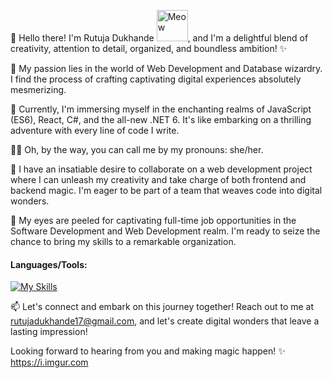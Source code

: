 👋 Hello there! I'm Rutuja Dukhande <img src="https://i.imgur.com/veZrcC7.gif" alt="Meow" width="50" />, and I'm a delightful blend of creativity, attention to detail, organized, and boundless ambition! ✨

👀 My passion lies in the world of Web Development and Database wizardry. I find the process of crafting captivating digital experiences absolutely mesmerizing.

🌱 Currently, I'm immersing myself in the enchanting realms of JavaScript (ES6), React, C#, and the all-new .NET 6. It's like embarking on a thrilling adventure with every line of code I write.

👨‍💻 Oh, by the way, you can call me by my pronouns: she/her. 

💞️ I have an insatiable desire to collaborate on a web development project where I can unleash my creativity and take charge of both frontend and backend magic. I'm eager to be part of a team that weaves code into digital wonders.

🏢 My eyes are peeled for captivating full-time job opportunities in the Software Development and Web Development realm. I'm ready to seize the chance to bring my skills to a remarkable organization.

<h4>Languages/Tools:</h4>

[![My Skills](https://skillicons.dev/icons?i=html,css,javascript,typescript,nodejs,mongodb,react,expressjs,python,flask,swift,figma,git,postman,angular,docker,c,cs#&theme=dark)](https://skillicons.dev) 

📫 Let's connect and embark on this journey together! Reach out to me at rutujadukhande17@gmail.com, and let's create digital wonders that leave a lasting impression!

Looking forward to hearing from you and making magic happen! ✨
https://i.imgur.com
<!---
Rutuja177/Rutuja177 is a ✨ special ✨ repository because its `README.md` (this file) appears on your GitHub profile.
You can click the Preview link to take a look at your changes.
--->
